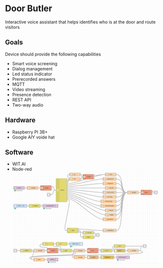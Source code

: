 # Door Butler
Interactive voice assistant that helps identifies who is at the door and route visitors<br/>
## Goals
Device should provide the following capabilities
- Smart voice screening<br/>
- Dialog management<br/>
- Led status indicator<br/>
- Prerecorded answers<br/>
- MQTT<br/>
- Video streaming<br/>
- Presence detection<br/>
- REST API<br/>
- Two-way audio<br/>
## Hardware
- Raspberry PI 3B+<br/>
- Google AIY voide hat<br/>
## Software
- WIT.AI
- Node-red 
![Flow](node-red/butler-flow.png)
